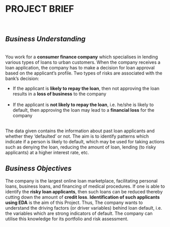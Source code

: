 <h1><b>PROJECT BRIEF</b></h1><br>
<p><h2><i>Business Understanding</i></h2><br>
You work for a <b>consumer finance company</b> which specialises in lending various types of loans to urban customers. When the company receives a loan application, 
the company has to make a decision for loan approval based on the applicant’s profile. Two types of risks are associated with the bank’s decision:<br>
<ul><li>If the applicant is <b>likely to repay the loan</b>, then not approving the loan results in a <b>loss of business</b> to the company</li><br>
<li>If the applicant is <b>not likely to repay the loan</b>, i.e. he/she is likely to default, then approving the loan may lead to a <b>financial loss</b> for the company</li><br>
</ul></p>
<p><div>The data given contains the information about past loan applicants and whether they ‘defaulted’ or not. The aim is to identify patterns which indicate if a person is 
likely to default, which may be used for taking actions such as denying the loan, reducing the amount of loan, lending (to risky applicants) at a higher interest rate, etc.</div>
<h2><i>Business Objectives</i></h2>
<p>The company is the largest online loan marketplace, facilitating personal loans, business loans, and financing of medical procedures. If one is able to identify the <b>risky loan 
applicants</b>, then such loans can be reduced thereby cutting down the amount of <b>credit loss</b>. <b>Identification of such applicants using EDA</b> is the aim of this Project. Thus, The 
company wants to understand the driving factors (or driver variables) behind loan default, i.e. the variables which are strong indicators of default. The company can utilise this knowledge for its
portfolio and risk assessment.</p>
